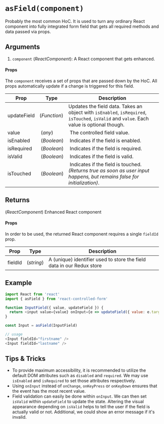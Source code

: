 # `asField(component)`

Probably the most common HoC. It is used to turn any ordinary React component into fully integrated form field that gets all required methods and data passed via props.

## Arguments
1. `component` (*ReactComponent*): A React component that gets enhanced.

#### Props
The `component` receives a set of props that are passed down by the HoC.
All props automatically update if a change is triggered for this field.

| Prop | Type | Description |
| --- | --- | --- |
| updateField | (*Function*) | Updates the field data. Takes an object with `isEnabled`, `isRequired`, `isTouched`, `isValid` and `value`. Each value is optional though. |
| value | (*any*) | The controlled field value. |
| isEnabled | (*Boolean*) | Indicates if the field is enabled. |
| isRequired | (*Boolean*) | Indicates if the field is required. |
| isValid | (*Boolean*) | Indicates if the field is valid. |
| isTouched | (*Boolean*) | Indicates if the field is touched.<br>*(Returns true as soon as user input happens, but remains false for initialization)*. |

## Returns
(*ReactComponent*) Enhanced React component


#### Props
In order to be used, the returned React component requires a single `fieldId` prop.

| Prop | Type | Description |
| --- | --- | --- |
| fieldId | (*string*) | A (unique) identifier used to store the field data in our Redux store |

## Example
```javascript
import React from 'react'
import { asField } from 'react-controlled-form'

function InputField({ value, updateField }) {
  return <input value={value} onInput={e => updateField({ value: e.target.value })}  />
}

const Input = asField(InputField)

// usage
<Input fieldId="firstname" />
<Input fieldId="lastname" />
```

## Tips & Tricks

* To provide maximum accessibility, it is recommended to utilize the default DOM attributes such as `disabled` and `required`. We may use ` isEnabled` and `isRequired` to set those attributes respectively.
* Using `onInput` instead of `onChange`, `onKeyPress` or `onKeyDown` ensures that the event has the most recent value.
* Field validation can easily be done within `onInput`. We can then set `isValid` within `updateField` to update the state. Altering the visual appearance depending on `isValid` helps to tell the user if the field is actually valid or not. Additional, we could show an error message if it's invalid.
